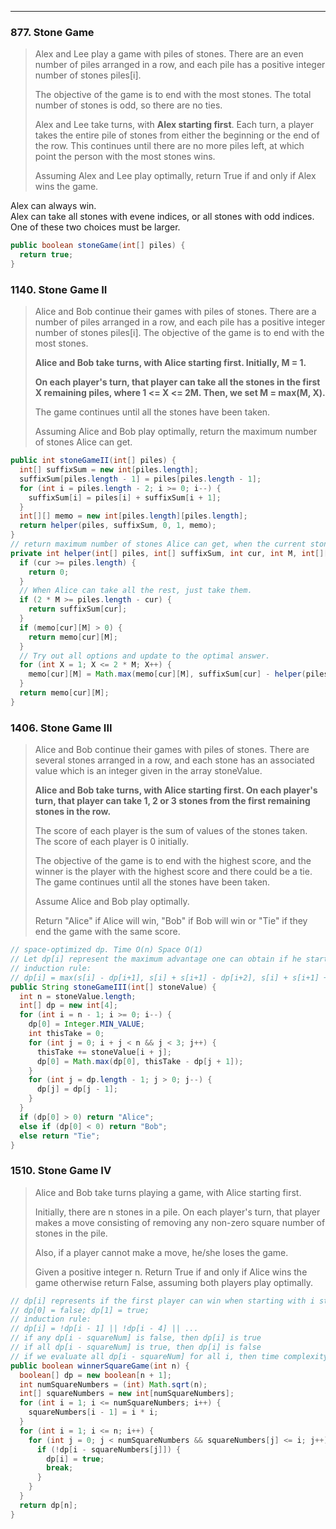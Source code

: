 ------

### 877. Stone Game
> Alex and Lee play a game with piles of stones. There are an even number of piles arranged in a row, and each pile has a positive integer number of stones piles[i].
> 
> The objective of the game is to end with the most stones.  The total number of stones is odd, so there are no ties.
> 
> Alex and Lee take turns, with **Alex starting first**.  Each turn, a player takes the entire pile of stones from either the beginning or the end of the row.  This continues until there are no more piles left, at which point the person with the most stones wins.
> 
> Assuming Alex and Lee play optimally, return True if and only if Alex wins the game.

Alex can always win.    
Alex can take all stones with evene indices, or all stones with odd indices. One of these two choices must be larger.

```java
public boolean stoneGame(int[] piles) {
  return true;
}
```

### 1140. Stone Game II
> Alice and Bob continue their games with piles of stones.  There are a number of piles arranged in a row, and each pile has a positive integer number of stones piles[i].  The objective of the game is to end with the most stones. 
> 
> **Alice and Bob take turns, with Alice starting first.  Initially, M = 1.**
> 
> **On each player's turn, that player can take all the stones in the first X remaining piles, where 1 <= X <= 2M.  Then, we set M = max(M, X).**
> 
> The game continues until all the stones have been taken.
> 
> Assuming Alice and Bob play optimally, return the maximum number of stones Alice can get.

```java
public int stoneGameII(int[] piles) {
  int[] suffixSum = new int[piles.length];
  suffixSum[piles.length - 1] = piles[piles.length - 1];
  for (int i = piles.length - 2; i >= 0; i--) {
    suffixSum[i] = piles[i] + suffixSum[i + 1];
  }
  int[][] memo = new int[piles.length][piles.length];
  return helper(piles, suffixSum, 0, 1, memo);
}
// return maximum number of stones Alice can get, when the current stone is of index cur, and when current M is M. This answer is stored in memo after computed.
private int helper(int[] piles, int[] suffixSum, int cur, int M, int[][] memo) {
  if (cur >= piles.length) {
    return 0;
  }
  // When Alice can take all the rest, just take them.
  if (2 * M >= piles.length - cur) {
    return suffixSum[cur];
  }
  if (memo[cur][M] > 0) {
    return memo[cur][M];
  }
  // Try out all options and update to the optimal answer.
  for (int X = 1; X <= 2 * M; X++) {
    memo[cur][M] = Math.max(memo[cur][M], suffixSum[cur] - helper(piles, suffixSum, cur + X, Math.max(X, M), memo));
  }
  return memo[cur][M];
}
```

### 1406. Stone Game III
> Alice and Bob continue their games with piles of stones. There are several stones arranged in a row, and each stone has an associated value which is an integer given in the array stoneValue.
> 
> **Alice and Bob take turns, with Alice starting first. On each player's turn, that player can take 1, 2 or 3 stones from the first remaining stones in the row.**
> 
> The score of each player is the sum of values of the stones taken. The score of each player is 0 initially.
> 
> The objective of the game is to end with the highest score, and the winner is the player with the highest score and there could be a tie. The game continues until all the stones have been taken.
> 
> Assume Alice and Bob play optimally.
> 
> Return "Alice" if Alice will win, "Bob" if Bob will win or "Tie" if they end the game with the same score.

```java
// space-optimized dp. Time O(n) Space O(1)
// Let dp[i] represent the maximum advantage one can obtain if he starts his turn when the current stone is i
// induction rule:
// dp[i] = max(s[i] - dp[i+1], s[i] + s[i+1] - dp[i+2], s[i] + s[i+1] + s[i+2] - dp[i+3])
public String stoneGameIII(int[] stoneValue) {
  int n = stoneValue.length;
  int[] dp = new int[4];
  for (int i = n - 1; i >= 0; i--) {
    dp[0] = Integer.MIN_VALUE;
    int thisTake = 0;
    for (int j = 0; i + j < n && j < 3; j++) {
      thisTake += stoneValue[i + j];
      dp[0] = Math.max(dp[0], thisTake - dp[j + 1]);
    }
    for (int j = dp.length - 1; j > 0; j--) {
      dp[j] = dp[j - 1];
    }
  }
  if (dp[0] > 0) return "Alice";
  else if (dp[0] < 0) return "Bob";
  else return "Tie";
}
```

### 1510. Stone Game IV
> Alice and Bob take turns playing a game, with Alice starting first.
> 
> Initially, there are n stones in a pile.  On each player's turn, that player makes a move consisting of removing any non-zero square number of stones in the pile.
> 
> Also, if a player cannot make a move, he/she loses the game.
> 
> Given a positive integer n. Return True if and only if Alice wins the game otherwise return False, assuming both players play optimally.

```java
// dp[i] represents if the first player can win when starting with i stones.
// dp[0] = false; dp[1] = true; 
// induction rule:
// dp[i] = !dp[i - 1] || !dp[i - 4] || ...
// if any dp[i - squareNum] is false, then dp[i] is true
// if all dp[i - squareNum] is true, then dp[i] is false
// if we evaluate all dp[i - squareNum] for all i, then time complexity O(n^(3/2)) Space O(n)
public boolean winnerSquareGame(int n) {
  boolean[] dp = new boolean[n + 1];
  int numSquareNumbers = (int) Math.sqrt(n);
  int[] squareNumbers = new int[numSquareNumbers];
  for (int i = 1; i <= numSquareNumbers; i++) {
    squareNumbers[i - 1] = i * i;
  }
  for (int i = 1; i <= n; i++) {
    for (int j = 0; j < numSquareNumbers && squareNumbers[j] <= i; j++) {
      if (!dp[i - squareNumbers[j]]) {
        dp[i] = true;
        break;
      }
    }
  }
  return dp[n];
}
```

